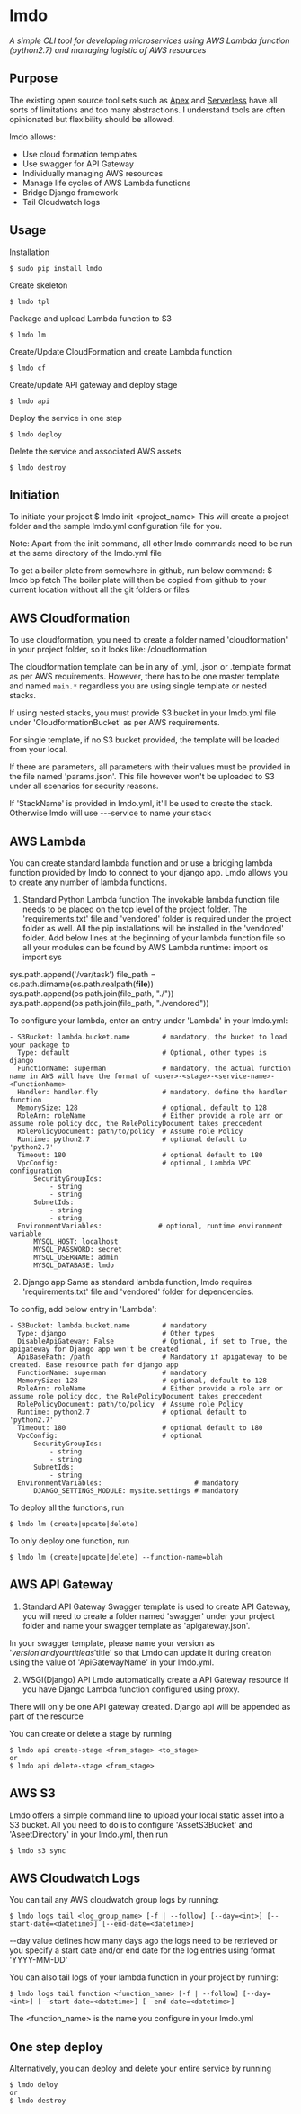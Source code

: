 lmdo
=========

*A simple CLI tool for developing microservices using AWS Lambda function (python2.7) and managing logistic of AWS resources*


Purpose
-------

The existing open source tool sets such as
[Apex](https://github.com/apex/apex) and
[Serverless](https://github.com/serverless/serverless) have all sorts
of limitations and too many abstractions. I understand tools are often opinionated but flexibility should be allowed. 

lmdo allows:
- Use cloud formation templates
- Use swagger for API Gateway
- Individually managing AWS resources
- Manage life cycles of AWS Lambda functions
- Bridge Django framework
- Tail Cloudwatch logs

Usage
-----

Installation

    $ sudo pip install lmdo

Create skeleton
    
    $ lmdo tpl

Package and upload Lambda function to S3

    $ lmdo lm

Create/Update CloudFormation and create Lambda function

    $ lmdo cf

Create/update API gateway and deploy stage

    $ lmdo api

Deploy the service in one step
    
    $ lmdo deploy

Delete the service and associated AWS assets

    $ lmdo destroy


Initiation
-----
To initiate your project
    $ lmdo init <project_name>
This will create a project folder and the sample lmdo.yml configuration file for you.

Note: Apart from the init command, all other lmdo commands need to be run at the same directory of the lmdo.yml file

To get a boiler plate from somewhere in github, run below command:
    $ lmdo bp fetch <url>
The boiler plate will then be copied from github to your current location without all the git folders or files

AWS Cloudformation
-----
To use cloudformation, you need to create a folder named 'cloudformation' in your project folder, so it looks like:
    <your-project>/cloudformation

The cloudformation template can be in any of .yml, .json or .template format as per AWS requirements. However, there has to be 
one master template and named `main.*` regardless you are using single template or nested stacks. 

If using nested stacks, you must provide S3 bucket in your lmdo.yml file under 'CloudformationBucket' as per AWS requirements.

For single template, if no S3 bucket provided, the template will be loaded from your local. 

If there are parameters, all parameters with their values must be provided in the file named 'params.json'. This file however 
won't be uploaded to S3 under all scenarios for security reasons.

If 'StackName' is provided in lmdo.yml, it'll be used to create the stack. Otherwise lmdo will use <user>-<stage>-<service-name>-service
to name your stack

AWS Lambda
-----
You can create standard lambda function and or use a bridging lambda function provided by lmdo to connect to your django app. Lmdo allows you to create any number of lambda functions.

1. Standard Python Lambda function
The invokable lambda function file needs to be placed on the top level of the project folder. The 'requirements.txt' file and 'vendored' folder is required under the project folder as well. All the pip installations will be installed in the 'vendored' folder.
Add below lines at the beginning of your lambda function file so all your modules can be found by AWS Lambda runtime:
import os
import sys

sys.path.append('/var/task')
file_path = os.path.dirname(os.path.realpath(__file__))
sys.path.append(os.path.join(file_path, "./"))
sys.path.append(os.path.join(file_path, "./vendored"))

To configure your lambda, enter an entry under 'Lambda' in your lmdo.yml:

    - S3Bucket: lambda.bucket.name        # mandatory, the bucket to load your package to
      Type: default                       # Optional, other types is django
      FunctionName: superman              # mandatory, the actual function name in AWS will have the format of <user>-<stage>-<service-name>-<FunctionName>
      Handler: handler.fly                # mandatory, define the handler function
      MemorySize: 128                     # optional, default to 128
      RoleArn: roleName                   # Either provide a role arn or assume role policy doc, the RolePolicyDocument takes preccedent
      RolePolicyDocument: path/to/policy  # Assume role Policy
      Runtime: python2.7                  # optional default to 'python2.7'
      Timeout: 180                        # optional default to 180
      VpcConfig:                          # optional, Lambda VPC configuration
          SecurityGroupIds:
              - string
              - string
          SubnetIds:
              - string
              - string
      EnvironmentVariables:              # optional, runtime environment variable
          MYSQL_HOST: localhost
          MYSQL_PASSWORD: secret
          MYSQL_USERNAME: admin
          MYSQL_DATABASE: lmdo
 
2. Django app
Same as standard lambda function, lmdo requires 'requirements.txt' file and 'vendored' folder for dependencies.

To config, add below entry in 'Lambda':

    - S3Bucket: lambda.bucket.name        # mandatory
      Type: django                        # Other types
      DisableApiGateway: False            # Optional, if set to True, the apigateway for Django app won't be created
      ApiBasePath: /path                  # Mandatory if apigateway to be created. Base resource path for django app
      FunctionName: superman              # mandatory
      MemorySize: 128                     # optional, default to 128
      RoleArn: roleName                   # Either provide a role arn or assume role policy doc, the RolePolicyDocument takes preccedent
      RolePolicyDocument: path/to/policy  # Assume role Policy
      Runtime: python2.7                  # optional default to 'python2.7'
      Timeout: 180                        # optional default to 180
      VpcConfig:                          # optional
          SecurityGroupIds:
              - string
              - string
          SubnetIds:
              - string
      EnvironmentVariables:                       # mandatory
          DJANGO_SETTINGS_MODULE: mysite.settings # mandatory
 

To deploy all the functions, run

    $ lmdo lm (create|update|delete)

To only deploy one function, run
    
    $ lmdo lm (create|update|delete) --function-name=blah



AWS API Gateway
-----
1. Standard API Gateway
Swagger template is used to create API Gateway, you will need to create a folder named 'swagger' under your project folder and name your swagger template as 'apigateway.json'.

In your swagger template, please name your version as '$version' and your title as '$title' so that Lmdo can update it during creation using the value of 'ApiGatewayName' in your lmdo.yml.

2. WSGI(Django) API
Lmdo automatically create a API Gateway resource if you have Django Lambda function configured using proxy. 

There will only be one API gateway created. Django api will be appended as part of the resource

You can create or delete a stage by running

    $ lmdo api create-stage <from_stage> <to_stage>
    or 
    $ lmdo api delete-stage <from_stage>

AWS S3
-----
Lmdo offers a simple command line to upload your local static asset into a S3 bucket. All you need to do is to configure 'AssetS3Bucket' and 'AseetDirectory' in your lmdo.yml, then run

    $ lmdo s3 sync

    
AWS Cloudwatch Logs
-----
You can tail any AWS cloudwatch group logs by running:

    $ lmdo logs tail <log_group_name> [-f | --follow] [--day=<int>] [--start-date=<datetime>] [--end-date=<datetime>]

--day value defines how many days ago the logs need to be retrieved or you specify a start date and/or end date for the log entries using format 'YYYY-MM-DD'

You can also tail logs of your lambda function in your project by running:

    $ lmdo logs tail function <function_name> [-f | --follow] [--day=<int>] [--start-date=<datetime>] [--end-date=<datetime>]

The <function_name> is the name you configure in your lmdo.yml

One step deploy
------
Alternatively, you can deploy and delete your entire service by running

    $ lmdo deloy 
    or
    $ lmdo destroy


